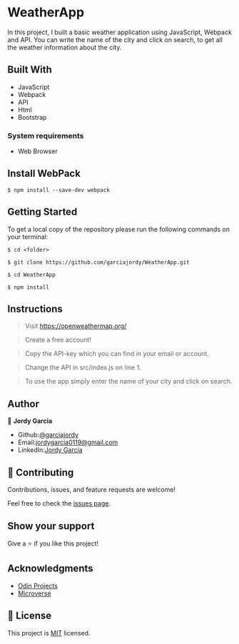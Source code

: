# WeatherApp

In this project, I built a basic weather application using JavaScript, Webpack and API. You can write the name of the city and click on search, to get all the weather information about the city.

## Built With

- JavaScript
- Webpack
- API
- Html
- Bootstrap

### System requirements

- Web Browser

## Install WebPack

```
$ npm install --save-dev webpack
```

## Getting Started

To get a local copy of the repository please run the following commands on your terminal:

```
$ cd <folder>
```

```
$ git clone https://github.com/garciajordy/WeatherApp.git
```

```
$ cd WeatherApp
```

```
$ npm install
```

## Instructions

> Visit https://openweathermap.org/

> Create a free account!

> Copy the API-key which you can find in your email or account.

> Change the API in src/index.js on line 1.

> To use the app simply enter the name of your city and click on search.

## Author

👤 **Jordy Garcia**

- Github:[@garciajordy](https://github.com/garciajordy)
- Email:[jordygarcia0119@gmail.com](https://mail.google.com/mail/?view=cm&source=mailto&to=jordygarcia0119@gmail.com)
- LinkedIn:[Jordy Garcia](https://www.linkedin.com/in/jordy-garcia-675849206/)

## 🤝 Contributing

Contributions, issues, and feature requests are welcome!

Feel free to check the [issues page](https://github.com/garciajordy/WeatherApp/issues).

## Show your support

Give a ⭐️ if you like this project!

## Acknowledgments

- [Odin Projects](https://www.theodinproject.com/courses/)
- [Microverse](https://microverse.com)

## 📝 License

This project is [MIT](https://mit-license.org/) licensed.

